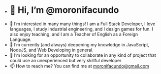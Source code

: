 - <h1> 👋 Hi, I’m @moronifacundo </h1>
- 👀 I’m interested in many many things! I am a Full Stack Developer, I love languages, I study industrial engineering, and I design games for fun. I also enjoy teaching, and I am a Teacher of English as a Foreign Language.
- 🌱 I’m currently (and always) deepening my knowledge in JavaScript, NodeJS, and Web Developing in general.
- 💞️ I’m looking for an opportunity to collaborate in any kind of project that could use an unexperienced but very skillful developer
- 📫 How to reach me? You can find me at moronifacundo@gmail.com

<!---
moronifacundo/moronifacundo is a ✨ special ✨ repository because its `README.md` (this file) appears on your GitHub profile.
You can click the Preview link to take a look at your changes.
--->
